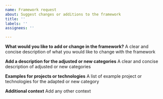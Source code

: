 ```yaml
---
name: Framework request
about: Suggest changes or additions to the framework
title: ''
labels: ''
assignees: ''

---
```


**What would you like to add or change in the framework?**
A clear and concise description of what you would like to change with the framework

**Add a description for the adjusted or new categories**
A clear and concise description of adjusted or new categories

**Examples for projects or technologies**
A list of example project or technologies for the adapted or new category

**Additional context**
Add any other context
